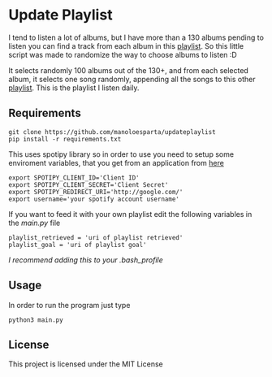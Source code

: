# Update Playlist
I tend to listen a lot of albums, but I have more than a 130 albums pending to listen you can find a track from each album in this [playlist](https://open.spotify.com/user/manoloesparta/playlist/1ofx1iXeCqb5gPuEWSanfc?si=gN6ZmmDSQleNc7QLDiTXew). So this little script was made to randomize the way to choose albums to listen :D

It selects randomly 100 albums out of the 130+, and from each selected album, it selects one song randomly, appending all the songs to this other [playlist](https://open.spotify.com/user/manoloesparta/playlist/0iYFyrLsby2E0QBBPs2xWi?si=Yv6aajgYTTyMnEj4jbljWA). This is the playlist I listen daily.

## Requirements
```
git clone https://github.com/manoloesparta/updateplaylist
pip install -r requirements.txt
```
This uses spotipy library so in order to use you need to setup some enviroment variables, that you get from an application from [here](https://developer.spotify.com/dashboard/applications)
```
export SPOTIPY_CLIENT_ID='Client ID'
export SPOTIPY_CLIENT_SECRET='Client Secret'
export SPOTIPY_REDIRECT_URI='http://google.com/'
export username='your spotify account username'
```
If you want to feed it with your own playlist edit the following variables in the _main.py_ file
```
playlist_retrieved = 'uri of playlist retrieved'
playlist_goal = 'uri of playlist goal'
```
_I recommend adding this to your .bash_profile_

## Usage
In order to run the program just type
```
python3 main.py
```

## License
This project is licensed under the MIT License